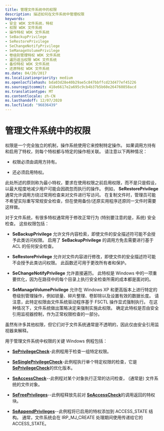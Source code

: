 ```yaml
---
title: 管理文件系统中的权限
description: 描述如何在文件系统中管理权限
keywords:
- 安全 WDK 文件系统，特权
- 权限 WDK 文件系统
- 操作特权 WDK 文件系统
- SeBackupPrivilege
- SeRestorePrivilege
- SeChangeNotifyPrivilege
- SeManageVolumePrivilege
- 卷级别管理特权 WDK 文件系统
- 遍历适当权限 WDK 文件系统
- 备份特权 WDK 文件系统
- 还原特权 WDK 文件系统
ms.date: 04/20/2017
ms.localizationpriority: medium
ms.openlocfilehash: bda03d28e40b29ae5c847bbffcd23d477ef45226
ms.sourcegitcommit: 418e6617e2a695c9cb4b37b5b60e264760858acd
ms.translationtype: MT
ms.contentlocale: zh-CN
ms.lasthandoff: 12/07/2020
ms.locfileid: "96836439"
---
```

# <a name="managing-privileges-in-a-file-system"></a>管理文件系统中的权限

权限是一个完全独立的机制，操作系统使用它来控制特定操作。 如果调用方持有和启用了特权，则每个特权都与特定的操作相关联。 请注意以下两种情况：

- 权限必须由调用方持有。

- 还必须启用特权。

此处所述的原则称为最小特权，要求在使用权限之前启用权限，而不是只是假设，以最大程度地减少用户可能会因疏忽而执行的操作。 例如， **SeRestorePrivilege** 通常允许调用方绕过常用检查来对文件进行写访问。 在复制文件时，管理员可能不希望实际重写常规安全检查，但在使用备份/还原实用程序还原同一文件时需要这样做。

对于文件系统，有很多特权通常用于修改正常行为 (特别要注意的是，系统) 安全检查。 这些权限包括：

- **SeBackupPrivilege** 允许文件内容检索，即使文件的安全描述符可能不会授予此类访问权限。 启用了 **SeBackupPrivilege** 的调用方免去需要进行基于 ACL 的任何安全检查。

- **SeRestorePrivilege** 允许对文件内容进行修改，即使文件的安全描述符可能不会授予此类访问权限。 此函数还可用于更改所有者和保护。

- **SeChangeNotifyPrivilege** 允许直接遍历。 此特权是 Windows 中的一项重要优化，因为在路径中的每个目录上执行安全检查所需的成本都是面对的。

- **SeManageVolumePrivilege** 允许在 Windows XP 和更高版本上进行特定的卷级别管理操作，例如锁量、碎片整理、卷卸除以及设置有效的数据长度。 请注意，此特定权限由文件系统驱动程序基于 FSCTL 操作显式强制执行。 在这种情况下，文件系统做出策略决定来强制实施此权限。 确定此特权是否由安全引用监视器控制，作为正常权限检查的一部分。

虽然有许多其他权限，但它们对于文件系统通常是不透明的，因此仅由安全引用监视器来解释。

用于管理文件系统中权限的关键 Windows 例程包括：

- [**SePrivilegeCheck**](/windows-hardware/drivers/ddi/ntifs/nf-ntifs-seprivilegecheck)-此例程用于检查一组特定权限。

- [**SeSinglePrivilegeCheck**](/windows-hardware/drivers/ddi/ntddk/nf-ntddk-sesingleprivilegecheck)-此例程执行单个特定权限的检查，它是 [**SePrivilegeCheck**](/windows-hardware/drivers/ddi/ntifs/nf-ntifs-seprivilegecheck)的优化版本。

- [**SeAccessCheck**](/windows-hardware/drivers/ddi/wdm/nf-wdm-seaccesscheck)--此例程对某个对象执行正常的访问检查， (通常是) 文件系统的文件对象。

- [**SeFreePrivileges**](/windows-hardware/drivers/ddi/ntifs/nf-ntifs-sefreeprivileges)--此例程释放先前对 [**SeAccessCheck**](/windows-hardware/drivers/ddi/wdm/nf-wdm-seaccesscheck)的调用返回的特权块。

- [**SeAppendPrivileges**](/windows-hardware/drivers/ddi/ntifs/nf-ntifs-seappendprivileges)--此例程将已启用的特权添加到 ACCESS_STATE 结构。 通常，文件系统会在 IRP_MJ_CREATE 处理期间使用传递给它的 ACCESS_STATE。
